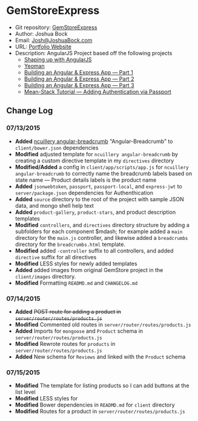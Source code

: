 
# GemStoreExpress
* Git repository: [GemStoreExpress](https://github.com/herrjosua/GemStoreExpress.git)
* Author: Joshua Bock
* Email: Josh@JoshuaBock.com
* URL: [Portfolio Website](joshuabock.com)
* Description:  AngularJS Project based off the following projects
    * [Shaping up with AngularJS](https://www.codeschool.com/courses/shaping-up-with-angular-js/ "Shaping up with AngularJS")
    * [Yeoman](http://yeoman.io/codelab.html/ "Yeoman Tutorial")
    * [Building an Angular & Express App &mdash; Part 1](http://start.jcolemorrison.com/building-an-angular-and-express-app-part-1/ "Building an Eangular & Express App &mdash; Part 1")
    * [Building an Angular & Express App &mdash; Part 2](http://start.jcolemorrison.com/building-an-angular-and-express-app-part-2/ "Building an Eangular & Express App &mdash; Part 2")
    * [Building an Angular & Express App &mdash; Part 3](http://start.jcolemorrison.com/building-an-angular-and-express-app-part-3/ "Building an Eangular & Express App &mdash; Part 3")
    * [Mean-Stack Tutorial &mdash; Adding Authentication via Passport](https://thinkster.io/mean-stack-tutorial/ "Mean-Stack Tutorial &mdash; Adding Authentication via Passport")


## Change Log

### 07/13/2015

* **Added** [ncuillery angular-breadcrumb](http://github.com/ncuillery/angular-breadcrumb/) "Angular-Breadcrumb" to `client/bower.json` dependencies
* **Modified** adjusted template for `ncuillery angular-breadcrumb` by creating a custom directive template in my `directives` directory
* **Modified/Added** a config in `client/app/scripts/app.js` for `ncuillery angular-breadcrumb` to correctly name the breadcrumb labels based on state name &mdash; Product details labels is the product name
* **Added** `jsonwebtoken`, `passport`, `passport-local`, and `express-jwt` to `server/package.json` dependencies for Authenthication
* **Added** `source` directory to the root of the project with sample JSON data, and mongo shell help text
* **Added** `product-gallery`, `product-stars`, and product description templates
* **Modified** `controllers`, and `directives` directory structure by adding a subfolders for each component $mdash; for example added a `main` directory for the `main.js` controller, and likewise added a `breadcrumbs` directory for the `breadcrumbs.html` template.
* **Modified** added `-controller` suffix to all controllers, and added `directive` suffix for all directives
* **Modified** LESS styles for newly added templates
* **Added** added images from original GemStore project in the `client/images` directory.
* **Modified** Formatting `READMD.md` and `CHANGELOG.md`

### 07/14/2015

* **Added** ~~POST route for adding a product in `server/router/routes/products.js`~~
* **Modified** Commented old routes in `server/router/routes/products.js`
* **Added** Imports for `mongoose` and `Product` schema in `server/router/routes/products.js`
* **Modified** Rewrote routes for `products` in `server/router/routes/products.js`
* **Added** New schema for `Reviews` and linked with the `Product` schema

### 07/15/2015

* **Modified** The template for listing products so I can add buttons at the list level
* **Modified** LESS styles for 
* **Modified** Bower dependencies in `READMD.md` for `client` directory
* **Modified** Routes for a product in `server/router/routes/products.js`